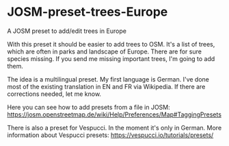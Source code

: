 # JOSM-preset-trees-Europe
A JOSM preset to add/edit trees in Europe

With this preset it should be easier to add trees to OSM.
It's a list of trees, which are often in parks and landscape of Europe.
There are for sure species missing.
If you send me missing important trees, I'm going to add them.

The idea is a multilingual preset.
My first language is German. I've done most of the existing translation in EN and FR via Wikipedia.
If there are corrections needed, let me know.

Here you can see how to add presets from a file in JOSM:
https://josm.openstreetmap.de/wiki/Help/Preferences/Map#TaggingPresets

There is also a preset for Vespucci. In the moment it's only in German.
More information about Vespucci presets:
https://vespucci.io/tutorials/presets/
